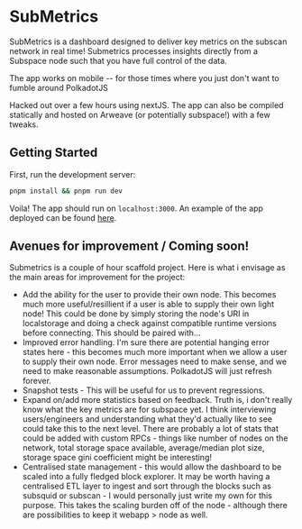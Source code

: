 # SubMetrics

SubMetrics is a dashboard designed to deliver key metrics on the subscan network in real time! Submetrics processes insights directly from a Subspace node such that you have full control of the data.

The app works on mobile -- for those times where you just don't want to fumble around PolkadotJS

Hacked out over a few hours using nextJS. The app can also be compiled statically and hosted on Arweave (or potentially subspace!) with a few tweaks.

## Getting Started

First, run the development server:

```bash
pnpm install && pnpm run dev
```

Voila! The app should run on `localhost:3000`. An example of the app deployed can be found [here](https://subspace-example.vercel.app/).

## Avenues for improvement / Coming soon!

Submetrics is a couple of hour scaffold project. Here is what i envisage as the main areas for improvement for the project:

- Add the ability for the user to provide their own node. This becomes much more useful/resillient if a user is able to supply their own light node! This could be done by simply storing the node's URI in localstorage and doing a check against compatible runtime versions before connecting. This should be paired with...
- Improved error handling. I'm sure there are potential hanging error states here - this becomes much more important when we allow a user to supply their own node. Error messages need to make sense, and we need to make reasonable assumptions. PolkadotJS will just refresh forever.
- Snapshot tests - This will be useful for us to prevent regressions.
- Expand on/add more statistics based on feedback. Truth is, i don't really know what the key metrics are for subspace yet. I think interviewing users/engineers and understanding what they'd actually like to see could take this to the next level. There are probably a lot of stats that could be added with custom RPCs - things like number of nodes on the network, total storage space available, average/median plot size, storage space gini coefficient might be interesting!
- Centralised state management - this would allow the dashboard to be scaled into a fully fledged block explorer. It may be worth having a centralised ETL layer to ingest and sort through the blocks such as subsquid or subscan - I would personally just write my own for this purpose. This takes the scaling burden off of the node - although there are possibilities to keep it webapp > node as well.
